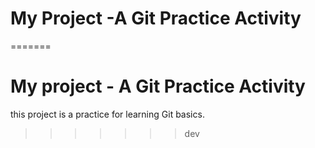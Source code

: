 
# My Project -A Git Practice Activity
=======
# My project - A Git Practice Activity

this project is a practice for learning Git basics.
>>>>>>> dev
